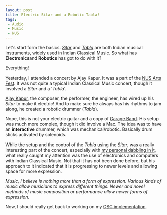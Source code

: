 ```yaml
---
layout: post
title: Electric Sitar and a Robotic Tabla!
tags:
 - Audio
 - Music
 - NUS
---
```


Let's start form the basics. [_Sitar_][0] and [_Tabla_][1] are both Indian musical instruments, widely used in Indian Classical Music. So what has **Electronics**and **Robotics** has got to do with it?

Everything!

Yesterday, I attended a concert by Ajay Kapur. It was a part of the [NUS Arts Fest][2]. It was not quite a typical Indian Classical Music concert, though it involved a _Sitar_ and a '_Tabla_'.

[Ajay Kapur][3], the composer, the performer, the engineer, has wired up his _Sitar_ to make it electric! And to make sure he always has his rhythms to jam along, he created a robotic drummer (_Tabla_).

Nope, this is not your electric guitar and a copy of [Garage Band][4]. His setup was much more complex, though it did involve a Mac. The idea was to have an **interactive** drummer, which was mechanical/robotic. Basically drum sticks activated by solenoids.

While the setup and the control of the _Tabla_ using the _Sitar_, was a really interesting part of the concert, especially with [my personal dabbling in it][5], what really caught my attention was the use of electronics and computers with Indian Classical Music. Not that it has not been done before, but his approach to it indicated that it is progressing to newer levels and allowing space for more expression.

_Music, I believe is nothing more than a form of expression. Various kinds of music allow musicians to express different things. Newer and novel methods of music composition or performance allow newer forms of expression._

Now, I should really get back to working on my [OSC implementation][6].


[0]: http://en.wikipedia.org/wiki/Sitar
[1]: http://en.wikipedia.org/wiki/Tabla
[2]: http://www.nus.edu.sg/cfa/artsfest/techno.html
[3]: http://www.cs.princeton.edu/sound/people/ajay/
[4]: http://www.apple.com/ilife/garageband/
[5]: http://nttup.wordpress.com/2006/11/29/control-strategies-in-interactive-digital-sound-synthesis/
[6]: http://nttup.wordpress.com/2006/09/19/open-sound-control/
